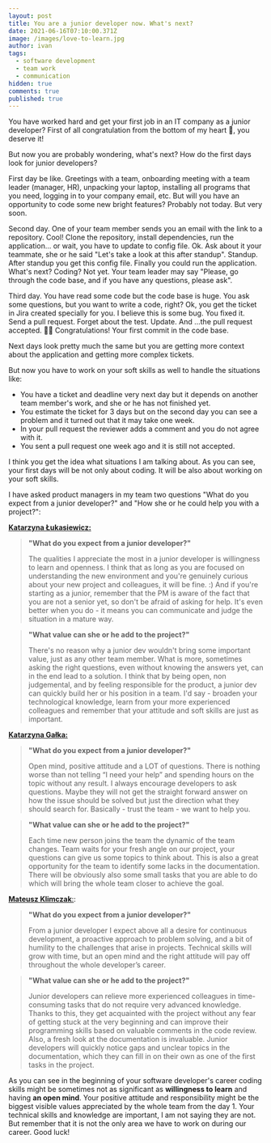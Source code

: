 ```yaml
---
layout: post
title: You are a junior developer now. What's next?
date: 2021-06-16T07:10:00.371Z
image: /images/love-to-learn.jpg
author: ivan
tags:
  - software development
  - team work
  - communication
hidden: true
comments: true
published: true
---
```


You have worked hard and get your first job in an IT company as a junior developer? First of all congratulation from the bottom of my heart 💓, you deserve it!

But now you are probably wondering, what's next? How do the first days look for junior developers?

First day be like. Greetings with a team, onboarding meeting with a team leader (manager, HR), unpacking your laptop, installing all programs that you need, logging in to your company email, etc. But will you have an opportunity to code some new bright features? Probably not today. But very soon. 

Second day. One of your team member sends you an email with the link to a repository. Cool! Clone the repository, install dependencies, run the application... or wait, you have to update to config file. Ok. Ask about it your teammate, she or he said "Let's take a look at this after standup". Standup. After standup you get this config file. Finally you could run the application. What's next? Coding? Not yet. Your team leader may say "Please, go through the code base, and if you have any questions, please ask".

Third day. You have read some code but the code base is huge. You ask some questions, but you want to write a code, right? Ok, you get the ticket in Jira created specially for you. I believe this is some bug. You fixed it. Send a pull request. Forget about the test. Update. And ...the pull request accepted. 💪🥳 Congratulations! Your first commit in the code base.

Next days look pretty much the same but you are getting more context about the application and getting more complex tickets.

But now you have to work on your soft skills as well to handle the situations like:

- You have a ticket and deadline very next day but it depends on another team member's work, and she or he has not finished yet.
- You estimate the ticket for 3 days but on the second day you can see a problem and it turned out that it may take one week.
- In your pull request the reviewer adds a comment and you do not agree with it.
- You sent a pull request one week ago and it is still not accepted. 

I think you get the idea what situations I am talking about. As you can see, your first days will be not only about coding. It will be also about working on your soft skills. 

I have asked product managers in my team two questions "What do you expect from a junior developer?" and "How she or he could help you with a project?":

[**Katarzyna Łukasiewicz:**](https://www.linkedin.com/in/katarzyna-%C5%82ukasiewicz-b473901aa/)

> **"What do you expect from a junior developer?"**
>
> The qualities I appreciate the most in a junior developer is willingness to learn and openness. I think that as long as you are focused on understanding the new environment and you're genuinely curious about your new project and colleagues, it will be fine. :) And if you're starting as a junior, remember that the PM is aware of the fact that you are not a senior yet, so don't be afraid of asking for help. It's even better when you do - it means you can communicate and judge the situation in a mature way.

> **"What value can she or he add to the project?"**
>
> There's no reason why a junior dev wouldn't bring some important value, just as any other team member. What is more, sometimes asking the right questions, even without knowing the answers yet, can in the end lead to a solution. I think that by being open, non judgemental, and by feeling responsible for the product, a junior dev can quickly build her or his position in a team. I'd say - broaden your technological knowledge, learn from your more experienced colleagues and remember that your attitude and soft skills are just as important.

[**Katarzyna Gałka:**](https://www.linkedin.com/in/katarzyna-ga%C5%82ka-339706192/)

> **"What do you expect from a junior developer?"**
>
> Open mind, positive attitude and a LOT of questions. There is nothing worse than not telling “I need your help” and spending hours on the topic without any result. I always encourage developers to ask questions. Maybe they will not get the straight forward answer on how the issue should be solved but just the direction what they should search for. Basically - trust the team - we want to help you.

> **"What value can she or he add to the project?"**
>
> Each time new person joins the team the dynamic of the team changes. Team waits for your fresh angle on our project, your questions can give us some topics to think about. This is also a great opportunity for the team to identify some lacks in the documentation. There will be obviously also some small tasks that you are able to do which will bring the whole team closer to achieve the goal.

[**Mateusz Klimczak**:](https://www.linkedin.com/in/klimczak-mateusz/):

> **"What do you expect from a junior developer?"**
>
> From a junior developer I expect above all a desire for continuous development, a proactive approach to problem solving, and a bit of humility to the challenges that arise in projects. Technical skills will grow with time, but an open mind and the right attitude will pay off throughout the whole developer’s career.

> **"What value can she or he add to the project?"**
>
> Junior developers can relieve more experienced colleagues in time-consuming tasks that do not require very advanced knowledge. Thanks to this, they get acquainted with the project without any fear of getting stuck at the very beginning and can improve their programming skills based on valuable comments in the code review. Also, a fresh look at the documentation is invaluable. Junior developers will quickly notice gaps and unclear topics in the documentation, which they can fill in on their own as one of the first tasks in the project.

As you can see in the beginning of your software developer's career coding skills might be sometimes not as significant as **willingness to learn** and having **an open mind**. Your positive attitude and responsibility might be the biggest visible values appreciated by the whole team from the day 1. Your technical skills and knowledge are important, I am not saying they are not. But remember that it is not the only area we have to work on during our career. Good luck! 
